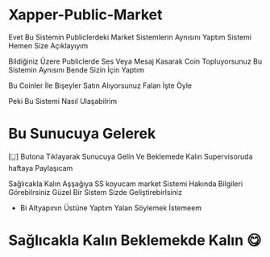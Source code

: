 # Xapper-Public-Market

Evet Bu Sistemin Publiclerdeki Market Sistemlerin Aynısını Yaptım Sistemi Hemen Size Açıklayıyım

Bildiğiniz Üzere Publiclerde Ses Veya Mesaj Kasarak Coin Topluyorsunuz Bu Sistemin Aynısını Bende Sizin İçin Yaptım

Bu Coinler İle Bişeyler Satın Alıyorsunuz Falan İşte Öyle

Peki Bu Sistemi Nasıl Ulaşabilrim

# Bu Sunucuya Gelerek

[[◻️]](https://discord.gg/vgeEAaTfHQ) Butona Tıklayarak Sunucuya Gelin Ve Beklemede Kalın Supervisoruda haftaya Paylaşıcam

Sağlıcakla Kalın Aşşağıya SS koyucam market Sistemi Hakında Bilgileri Görebilrsiniz Güzel Bir Sistem Sizde Geliştirebirlsiniz

+ Bi Altyapının Üstüne  Yaptım Yalan Söylemek İstemeem 

# Sağlıcakla Kalın Beklemekde Kalın 😋
